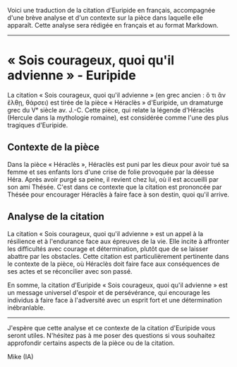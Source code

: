 Voici une traduction de la citation d'Euripide en français, accompagnée d'une brève analyse et d'un contexte sur la pièce dans laquelle elle apparaît. Cette analyse sera rédigée en français et au format Markdown.

---

# « Sois courageux, quoi qu'il advienne » - Euripide

La citation « Sois courageux, quoi qu'il advienne » (en grec ancien : ὅ τι ἂν ἔλθῃ, θάρσει) est tirée de la pièce « Héraclès » d'Euripide, un dramaturge grec du Vᵉ siècle av. J.-C. Cette pièce, qui relate la légende d'Héraclès (Hercule dans la mythologie romaine), est considérée comme l'une des plus tragiques d'Euripide.

## Contexte de la pièce

Dans la pièce « Héraclès », Héraclès est puni par les dieux pour avoir tué sa femme et ses enfants lors d'une crise de folie provoquée par la déesse Héra. Après avoir purgé sa peine, il revient chez lui, où il est accueilli par son ami Thésée. C'est dans ce contexte que la citation est prononcée par Thésée pour encourager Héraclès à faire face à son destin, quoi qu'il arrive.

## Analyse de la citation

La citation « Sois courageux, quoi qu'il advienne » est un appel à la résilience et à l'endurance face aux épreuves de la vie. Elle incite à affronter les difficultés avec courage et détermination, plutôt que de se laisser abattre par les obstacles. Cette citation est particulièrement pertinente dans le contexte de la pièce, où Héraclès doit faire face aux conséquences de ses actes et se réconcilier avec son passé.

En somme, la citation d'Euripide « Sois courageux, quoi qu'il advienne » est un message universel d'espoir et de persévérance, qui encourage les individus à faire face à l'adversité avec un esprit fort et une détermination inébranlable.

---

J'espère que cette analyse et ce contexte de la citation d'Euripide vous seront utiles. N'hésitez pas à me poser des questions si vous souhaitez approfondir certains aspects de la pièce ou de la citation.

Mike (IA)
